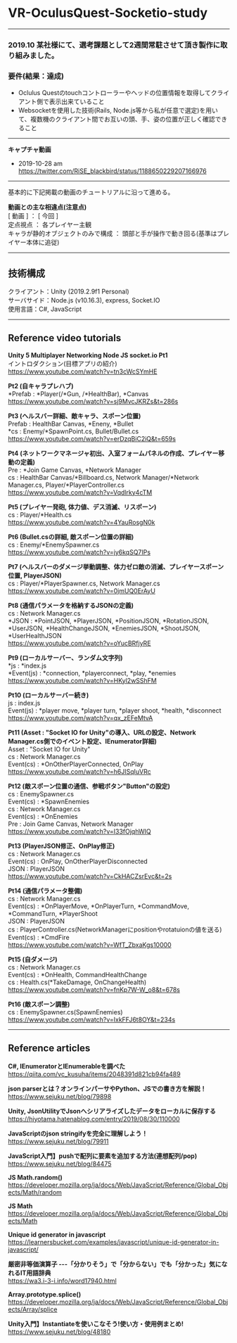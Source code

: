 # VR-OculusQuest-Socketio-study  
---
### 2019.10 某社様にて、選考課題として2週間常駐させて頂き製作に取り組みました。
### 要件(結果：達成)
- Oclulus Questのtouchコントローラーやヘッドの位置情報を取得してクライアント側で表示出来ていること
- Websocketを使用した技術(Rails, Node.js等から私が任意で選定)を用いて、複数機のクライアント間でお互いの頭、手、姿の位置が正しく確認できること
---
**キャプチャ動画**  
 - 2019-10-28 am  
  https://twitter.com/RiSE_blackbird/status/1188650229207166976  
  
  ---

  基本的に下記掲載の動画のチュートリアルに沿って進める。  
  

**動画との主な相違点(注意点)**  
[ 動画 ] ： [ 今回 ]  
  定点視点 ： 各プレイヤー主観  
  キャラが静的オブジェクトのみで構成 ： 頭部と手が操作で動き回る(基準はプレイヤー本体に追従)  

---

## 技術構成  
クライアント：Unity (2019.2.9f1 Personal)  
サーバサイド：Node.js (v10.16.3), express, Socket.IO  
使用言語：C#, JavaScript  

---

## Reference video tutorials
**Unity 5 Multiplayer Networking Node JS socket.io Pt1**  
 イントロダクション(目標アプリの紹介)  
 https://www.youtube.com/watch?v=tn3cWcSYmHE  

**Pt2 (自キャラプレハブ)**  
 *Prefab : *Player(/*Gun, /*HealthBar), *Canvas  
 https://www.youtube.com/watch?v=sj9MvcJKRZs&t=286s  

**Pt3 (ヘルスバー詳細、敵キャラ、スポーン位置)**  
 Prefab : HealthBar Canvas, *Eneny, *Bullet  
 *cs : Enemy/*SpawnPoint.cs, Bullet/Bullet.cs  
 https://www.youtube.com/watch?v=erDzqBiC2iQ&t=659s  

**Pt4 (ネットワークマネージャ初出、入室フォームパネルの作成、プレイヤー移動の定義)**  
 Pre : *Join Game Canvas, *Network Manager  
 cs : HealthBar Canvas/*Billboard.cs, Network Manager/*Network Manager.cs, Player/*PlayerController.cs  
 https://www.youtube.com/watch?v=Vqdlrky4cTM  

**Pt5 (プレイヤー発砲, 体力値、デス消滅、リスポーン)**  
 cs : Player/*Health.cs  
 https://www.youtube.com/watch?v=4YauRosgN0k  

**Pt6 (Bullet.csの詳細, 敵スポーン位置の詳細)**  
 cs : Enemy/*EnemySpawner.cs  
 https://www.youtube.com/watch?v=jy6kqSQ7IPs  

**Pt7 (ヘルスバーのダメージ挙動調整、体力ゼロ敵の消滅、プレイヤースポーン位置, PlayerJSON)**  
 cs : Player/*PlayerSpawner.cs, Network Manager.cs  
 https://www.youtube.com/watch?v=0jmUQ0ErAyU  

**Pt8 (通信パラメータを格納するJSONの定義)**  
 cs : Network Manager.cs  
   *JSON : *PointJSON, *PlayerJSON, *PositionJSON, *RotationJSON, *UserJSON, *HealthChangeJSON, *EnemiesJSON, *ShootJSON,  *UserHealthJSON  
 https://www.youtube.com/watch?v=oYucBRfjyRE  

**Pt9 (ローカルサーバー、ランダム文字列)**  
 *js : *index.js  
   *Event(js) : *connection, *playerconnect, *play, *enemies  
 https://www.youtube.com/watch?v=HKyl2wSShFM  

**Pt10 (ローカルサーバー続き)**  
 js : index.js  
   Event(js) : *player move, *player turn, *player shoot, *health, *disconnect  
 https://www.youtube.com/watch?v=qx_zEFeMtvA  

 **Pt11 (Asset : "Socket IO for Unity"の導入、URLの設定、Network Manager.cs側でのイベント設定、IEnumerator詳細)**  
 Asset : "Socket IO for Unity"  
 cs : Network Manager.cs  
   Event(cs) : *OnOtherPlayerConnected, OnPlay  
 https://www.youtube.com/watch?v=h6JISqIuVRc  

**Pt12 (敵スポーン位置の通信、参戦ボタン"Button"の設定)**  
cs : EnemySpawner.cs  
  Event(cs) : *SpawnEnemies  
cs : Network Manager.cs  
  Event(cs) : *OnEnemies  
Pre : Join Game Canvas, Network Manager  
 https://www.youtube.com/watch?v=I33fOjqhWIQ  

**Pt13 (PlayerJSON修正、OnPlay修正)**  
cs : Network Manager.cs  
  Event(cs) : OnPlay, OnOtherPlayerDisconnected  
  JSON : PlayerJSON  
https://www.youtube.com/watch?v=CkHACZsrEvc&t=2s  

**Pt14 (通信パラメータ整備)**  
cs : Network Manager.cs  
  Event(cs) : *OnPlayerMove, *OnPlayerTurn, *CommandMove, *CommandTurn, *PlayerShoot  
  JSON : PlayerJSON  
cs : PlayerController.cs(NetworkManagerにpositionやrotatuionの値を送る)  
  Event(cs) : *CmdFire  
https://www.youtube.com/watch?v=WfT_ZbxaKgs10000  

**Pt15 (自ダメージ)**  
cs : Network Manager.cs  
  Event(cs) : *OnHealth, CommandHealthChange  
cs : Health.cs(*TakeDamage, OnChangeHealth)  
https://www.youtube.com/watch?v=fnKp7W-W_o8&t=678s  

**Pt16 (敵スポーン調整)**  
cs : EnemySpawner.cs(SpawnEnemies)  
https://www.youtube.com/watch?v=IxkFFJ6t8OY&t=234s  

---

## Reference articles  
**C#, IEnumeratorとIEnumerableを調べた**  
 https://qiita.com/vc_kusuha/items/2048391d821cb94fa489  

**json parserとは？オンラインパーサやPython、JSでの書き方を解説！**  
 https://www.sejuku.net/blog/79898  

**Unity, JsonUtilityでJsonへシリアライズしたデータをローカルに保存する**  
 https://hiyotama.hatenablog.com/entry/2019/08/30/110000  

**JavaScriptのjson stringifyを完全に理解しよう！**  
 https://www.sejuku.net/blog/79911

**JavaScript入門】pushで配列に要素を追加する方法(連想配列/pop)**  
 https://www.sejuku.net/blog/84475  

**JS Math.random()**  
 https://developer.mozilla.org/ja/docs/Web/JavaScript/Reference/Global_Objects/Math/random  

**JS Math**  
 https://developer.mozilla.org/ja/docs/Web/JavaScript/Reference/Global_Objects/Math  

**Unique id generator in javascript**  
 https://learnersbucket.com/examples/javascript/unique-id-generator-in-javascript/  

**厳密非等価演算子 ---「分かりそう」で「分からない」でも「分かった」気になれるIT用語辞典**  
https://wa3.i-3-i.info/word17940.html  

**Array.prototype.splice()**  
https://developer.mozilla.org/ja/docs/Web/JavaScript/Reference/Global_Objects/Array/splice  

**Unity入門】Instantiateを使いこなそう!使い方・使用例まとめ!**  
https://www.sejuku.net/blog/48180  


